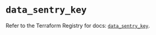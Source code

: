 # `data_sentry_key`

Refer to the Terraform Registry for docs: [`data_sentry_key`](https://registry.terraform.io/providers/jianyuan/sentry/0.14.5/docs/data-sources/key).
